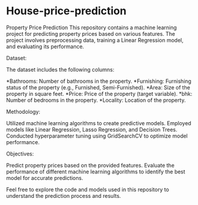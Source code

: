 # House-price-prediction

Property Price Prediction
This repository contains a machine learning project for predicting property prices based on various features. The project involves preprocessing data, training a Linear Regression model, and evaluating its performance.

Dataset:

The dataset includes the following columns:

*Bathrooms: Number of bathrooms in the property.
*Furnishing: Furnishing status of the property (e.g., Furnished, Semi-Furnished).
*Area: Size of the property in square feet.
*Price: Price of the property (target variable).
*bhk: Number of bedrooms in the property.
*Locality: Location of the property.


Methodology:


Utilized machine learning algorithms to create predictive models.
Employed models like Linear Regression, Lasso Regression, and Decision Trees.
Conducted hyperparameter tuning using GridSearchCV to optimize model performance.



Objectives:


Predict property prices based on the provided features.
Evaluate the performance of different machine learning algorithms to identify the best model for accurate predictions.



Feel free to explore the code and models used in this repository to understand the prediction process and results.

